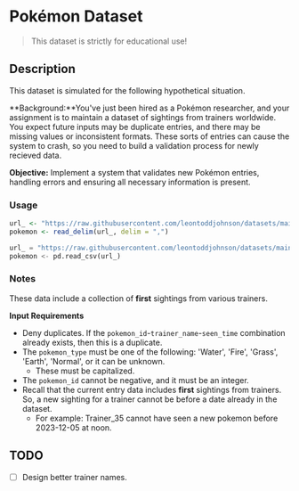 # Pokémon Dataset

> This dataset is strictly for educational use!

## Description

This dataset is simulated for the following hypothetical situation.

**Background:**You've just been hired as a Pokémon researcher, and your assignment is to maintain a dataset of sightings from trainers worldwide. You expect future inputs may be duplicate entries, and there may be missing values or inconsistent formats. These sorts of entries can cause the system to crash, so you need to build a validation process for newly recieved data.

**Objective:** Implement a system that validates new Pokémon entries, handling errors and ensuring all necessary information is present.

### Usage

```R
url_ <- "https://raw.githubusercontent.com/leontoddjohnson/datasets/main/data/pokemon/pokemon_entries.csv"
pokemon <- read_delim(url_, delim = ",")
```

```python
url_ = "https://raw.githubusercontent.com/leontoddjohnson/datasets/main/data/pokemon/pokemon_entries.csv"
pokemon <- pd.read_csv(url_)
```

### Notes

These data include a collection of **first** sightings from various trainers.

**Input Requirements**

- Deny duplicates. If the `pokemon_id`-`trainer_name`-`seen_time` combination already exists, then this is a duplicate.
- The `pokemon_type` must be one of the following: 'Water', 'Fire', 'Grass', 'Earth', 'Normal', or it can be unknown.
    - These must be capitalized.
- The `pokemon_id` cannot be negative, and it must be an integer.
- Recall that the current entry data includes **first** sightings from trainers. So, a new sighting for a trainer cannot be before a date already in the dataset.
    - For example: Trainer_35 cannot have seen a new pokemon before 2023-12-05 at noon.

## TODO

- [ ] Design better trainer names.